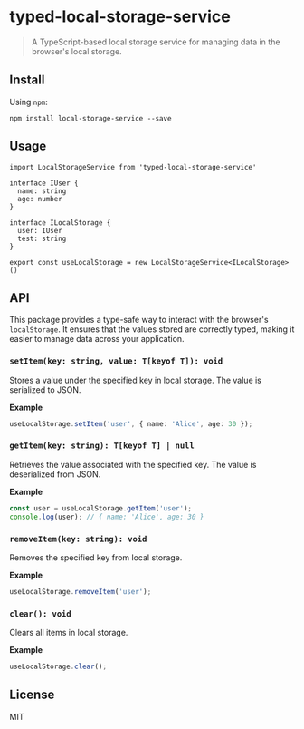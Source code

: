 # typed-local-storage-service

> A TypeScript-based local storage service for managing data in the browser's local storage.

## Install

Using `npm`:

```shell
npm install local-storage-service --save
```
## Usage
```shell
import LocalStorageService from 'typed-local-storage-service'

interface IUser {
  name: string
  age: number
}

interface ILocalStorage {
  user: IUser
  test: string
}

export const useLocalStorage = new LocalStorageService<ILocalStorage>()
```
## API

This package provides a type-safe way to interact with the browser's `localStorage`. It ensures that the values stored are correctly typed, making it easier to manage data across your application.

### `setItem(key: string, value: T[keyof T]): void`

Stores a value under the specified key in local storage. The value is serialized to JSON.

**Example**

```typescript
useLocalStorage.setItem('user', { name: 'Alice', age: 30 });
```

### `getItem(key: string): T[keyof T] | null`

Retrieves the value associated with the specified key. The value is deserialized from JSON.

**Example**

```typescript
const user = useLocalStorage.getItem('user');
console.log(user); // { name: 'Alice', age: 30 }
```

### `removeItem(key: string): void`

Removes the specified key from local storage.

**Example**

```typescript
useLocalStorage.removeItem('user');
```

### `clear(): void`

Clears all items in local storage.

**Example**

```typescript
useLocalStorage.clear();
```

## License

MIT